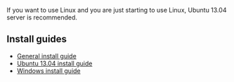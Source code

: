 If you want to use Linux and you are just starting to use Linux, Ubuntu 13.04 server is recommended.

## Install guides

* [General install guide](https://github.com/nZEDb/nZEDb/wiki/General-install-guide)
* [Ubuntu 13.04 install guide](https://github.com/nZEDb/nZEDb/wiki/Ubuntu-13.04-install-guide)
* [Windows install guide](https://github.com/nZEDb/nZEDb/wiki/Windows-install-guide)